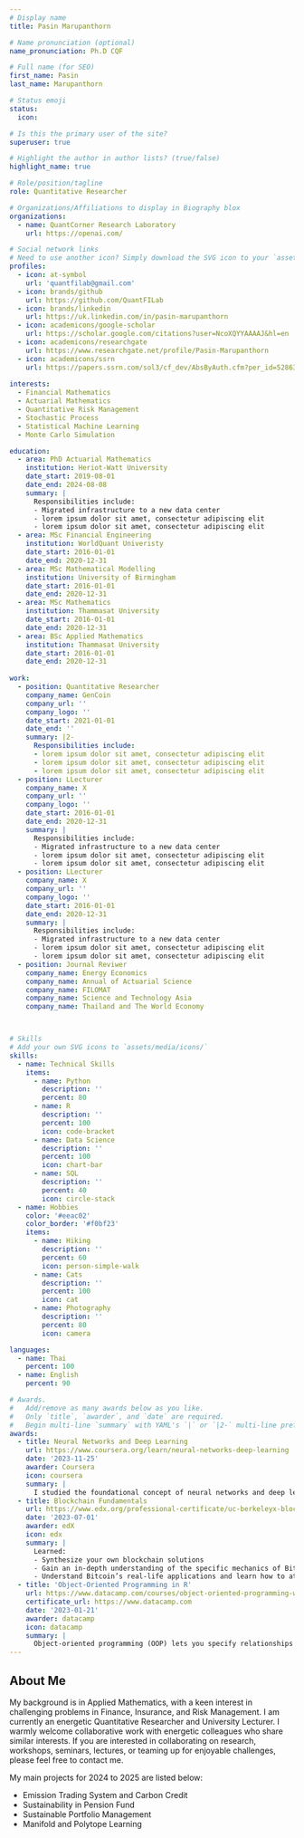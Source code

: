 ```yaml
---
# Display name
title: Pasin Marupanthorn

# Name pronunciation (optional)
name_pronunciation: Ph.D CQF

# Full name (for SEO)
first_name: Pasin
last_name: Marupanthorn

# Status emoji
status:
  icon: 

# Is this the primary user of the site?
superuser: true

# Highlight the author in author lists? (true/false)
highlight_name: true

# Role/position/tagline
role: Quantitative Researcher

# Organizations/Affiliations to display in Biography blox
organizations:
  - name: QuantCorner Research Laboratory
    url: https://openai.com/

# Social network links
# Need to use another icon? Simply download the SVG icon to your `assets/media/icons/` folder.
profiles:
  - icon: at-symbol
    url: 'quantfilab@gmail.com'
  - icon: brands/github
    url: https://github.com/QuantFILab
  - icon: brands/linkedin
    url: https://uk.linkedin.com/in/pasin-marupanthorn
  - icon: academicons/google-scholar
    url: https://scholar.google.com/citations?user=NcoXQYYAAAAJ&hl=en
  - icon: academicons/researchgate
    url: https://www.researchgate.net/profile/Pasin-Marupanthorn
  - icon: academicons/ssrn
    url: https://papers.ssrn.com/sol3/cf_dev/AbsByAuth.cfm?per_id=5286317
    
interests:
  - Financial Mathematics
  - Actuarial Mathematics
  - Quantitative Risk Management
  - Stochastic Process
  - Statistical Machine Learning
  - Monte Carlo Simulation

education:
  - area: PhD Actuarial Mathematics
    institution: Heriot-Watt University
    date_start: 2019-08-01
    date_end: 2024-08-08
    summary: |
      Responsibilities include:
      - Migrated infrastructure to a new data center
      - lorem ipsum dolor sit amet, consectetur adipiscing elit
      - lorem ipsum dolor sit amet, consectetur adipiscing elit
  - area: MSc Financial Engineering
    institution: WorldQuant Univeristy
    date_start: 2016-01-01
    date_end: 2020-12-31
  - area: MSc Mathematical Modelling
    institution: University of Birmingham
    date_start: 2016-01-01
    date_end: 2020-12-31
  - area: MSc Mathematics
    institution: Thammasat University
    date_start: 2016-01-01
    date_end: 2020-12-31
  - area: BSc Applied Mathematics
    institution: Thammasat University
    date_start: 2016-01-01
    date_end: 2020-12-31
    
work:
  - position: Quantitative Researcher
    company_name: GenCoin
    company_url: ''
    company_logo: ''
    date_start: 2021-01-01
    date_end: ''
    summary: |2-
      Responsibilities include:
      - lorem ipsum dolor sit amet, consectetur adipiscing elit
      - lorem ipsum dolor sit amet, consectetur adipiscing elit
      - lorem ipsum dolor sit amet, consectetur adipiscing elit
  - position: LLecturer
    company_name: X
    company_url: ''
    company_logo: ''
    date_start: 2016-01-01
    date_end: 2020-12-31
    summary: |
      Responsibilities include:
      - Migrated infrastructure to a new data center
      - lorem ipsum dolor sit amet, consectetur adipiscing elit
      - lorem ipsum dolor sit amet, consectetur adipiscing elit
  - position: LLecturer
    company_name: X
    company_url: ''
    company_logo: ''
    date_start: 2016-01-01
    date_end: 2020-12-31
    summary: |
      Responsibilities include:
      - Migrated infrastructure to a new data center
      - lorem ipsum dolor sit amet, consectetur adipiscing elit
      - lorem ipsum dolor sit amet, consectetur adipiscing elit
  - position: Journal Reviwer
    company_name: Energy Economics
    company_name: Annual of Actuarial Science
    company_name: FILOMAT
    company_name: Science and Technology Asia
    company_name: Thailand and The World Economy



# Skills
# Add your own SVG icons to `assets/media/icons/`
skills:
  - name: Technical Skills
    items:
      - name: Python
        description: ''
        percent: 80
      - name: R
        description: ''
        percent: 100
        icon: code-bracket
      - name: Data Science
        description: ''
        percent: 100
        icon: chart-bar
      - name: SQL
        description: ''
        percent: 40
        icon: circle-stack
  - name: Hobbies
    color: '#eeac02'
    color_border: '#f0bf23'
    items:
      - name: Hiking
        description: ''
        percent: 60
        icon: person-simple-walk
      - name: Cats
        description: ''
        percent: 100
        icon: cat
      - name: Photography
        description: ''
        percent: 80
        icon: camera

languages:
  - name: Thai
    percent: 100
  - name: English
    percent: 90

# Awards.
#   Add/remove as many awards below as you like.
#   Only `title`, `awarder`, and `date` are required.
#   Begin multi-line `summary` with YAML's `|` or `|2-` multi-line prefix and indent 2 spaces below.
awards:
  - title: Neural Networks and Deep Learning
    url: https://www.coursera.org/learn/neural-networks-deep-learning
    date: '2023-11-25'
    awarder: Coursera
    icon: coursera
    summary: |
      I studied the foundational concept of neural networks and deep learning. By the end, I was familiar with the significant technological trends driving the rise of deep learning; build, train, and apply fully connected deep neural networks; implement efficient (vectorized) neural networks; identify key parameters in a neural network’s architecture; and apply deep learning to your own applications.
  - title: Blockchain Fundamentals
    url: https://www.edx.org/professional-certificate/uc-berkeleyx-blockchain-fundamentals
    date: '2023-07-01'
    awarder: edX
    icon: edx
    summary: |
      Learned:
      - Synthesize your own blockchain solutions
      - Gain an in-depth understanding of the specific mechanics of Bitcoin
      - Understand Bitcoin’s real-life applications and learn how to attack and destroy Bitcoin, Ethereum, smart contracts and Dapps, and alternatives to Bitcoin’s Proof-of-Work consensus algorithm
  - title: 'Object-Oriented Programming in R'
    url: https://www.datacamp.com/courses/object-oriented-programming-with-s3-and-r6-in-r
    certificate_url: https://www.datacamp.com
    date: '2023-01-21'
    awarder: datacamp
    icon: datacamp
    summary: |
      Object-oriented programming (OOP) lets you specify relationships between functions and the objects that they can act on, helping you manage complexity in your code. This is an intermediate level course, providing an introduction to OOP, using the S3 and R6 systems. S3 is a great day-to-day R programming tool that simplifies some of the functions that you write. R6 is especially useful for industry-specific analyses, working with web APIs, and building GUIs.
---
```


## About Me

My background is in Applied Mathematics, with a keen interest in challenging problems in Finance, Insurance, and Risk Management. I am currently an energetic Quantitative Researcher and University Lecturer. I warmly welcome collaborative work with energetic colleagues who share similar interests. If you are interested in collaborating on research, workshops, seminars, lectures, or teaming up for enjoyable challenges, please feel free to contact me. 

My main projects for 2024 to 2025 are listed below:
  - Emission Trading System and Carbon Credit
  - Sustainability in Pension Fund
  - Sustainable Portfolio Management
  - Manifold and Polytope Learning

